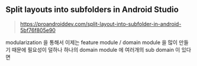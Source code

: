 

## Split layouts into subfolders in Android Studio

> https://proandroiddev.com/split-layout-into-subfolder-in-android-5bf76f805e90

modularization 을 통해서 이제는 feature module / domain module 을 많이 만들기 때문에 필요성이 덜하나 하나의 domain module 에 여러개의 sub domain 이 있다면 
<!--stackedit_data:
eyJoaXN0b3J5IjpbLTQwMzc3NDIyMF19
-->